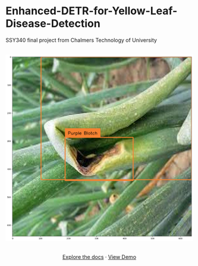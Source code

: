 # Enhanced-DETR-for-Yellow-Leaf-Disease-Detection
SSY340 final project from Chalmers Technology of University
<!-- PROJECT LOGO -->
<br />
<div align="center">
  <a href="">
    <img src="output.png" alt="Logo" width="600">
  </a>


  <p align="center">
    <br />
    <a href="./SSY236_presentation_group2.pptx">Explore the docs</a>
    ·
    <a href="https://youtu.be/jShlLz6bswQ">View Demo</a>
  </p>
</div>
